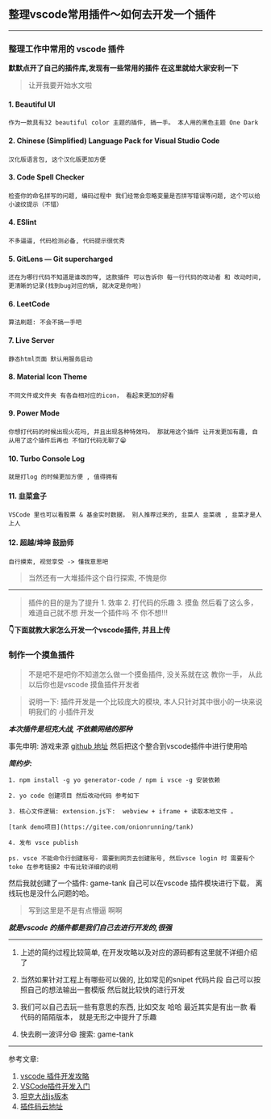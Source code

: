 ## 整理vscode常用插件～如何去开发一个插件

---

### 整理工作中常用的 vscode 插件

**默默点开了自己的插件库,发现有一些常用的插件 在这里就给大家安利一下**

> 让开我要开始水文啦

#### 1. Beautiful UI 

```
作为一款具有32 beautiful color 主题的插件, 搞一手。 本人用的黑色主题 One Dark
```

#### 2. Chinese (Simplified) Language Pack for Visual Studio Code

```
汉化版语言包, 这个汉化版更加方便
```

#### 3. Code Spell Checker

```
检查你的命名拼写的问题, 编码过程中 我们经常会忽略变量是否拼写错误等问题, 这个可以给小波纹提示（不错）
```

#### 4. ESlint 

```
不多逼逼, 代码检测必备, 代码提示很优秀
```

#### 5. GitLens — Git supercharged

```
还在为哪行代码不知道是谁改的咩, 这款插件 可以告诉你 每一行代码的改动者 和 改动时间, 更清晰的记录(找到bug对应的锅, 就决定是你啦)
```

#### 6. LeetCode

```
算法刷题: 不会不搞一手吧
```

#### 7. Live Server

```
静态html页面 默认用服务启动
```

#### 8. Material Icon Theme

```
不同文件或文件夹 有各自相对应的icon， 看起来更加的好看
```

#### 9. Power Mode

```
你想打代码的时候出现火花吗, 并且出现各种特效吗， 那就用这个插件 让开发更加有趣, 自从用了这个插件后再也 不怕打代码无聊了😁
```

#### 10. Turbo Console Log

```
就是打log 的时候更加方便 , 值得拥有
```

#### 11. 韭菜盒子

```
VSCode 里也可以看股票 & 基金实时数据， 别人推荐过来的, 韭菜人 韭菜魂 , 韭菜才是人上人
```

#### 12. 超越/坤坤 鼓励师

```
自行摸索, 视觉享受 -> 懂我意思吧
```

> 当然还有一大堆插件这个自行探索, 不愧是你

---

> 插件的目的是为了提升 1. 效率 2. 打代码的乐趣 3. 摸鱼 然后看了这么多， 难道自己就不想 开发一个插件吗 不 你不想!!!

**👇下面就教大家怎么开发一个vscode插件, 并且上传**

### 制作一个摸鱼插件

> 不是吧不是吧你不知道怎么做一个摸鱼插件, 没关系就在这 教你一手， 从此以后你也是vscode 摸鱼插件开发者

> 说明一下: 插件开发是一个比较庞大的模块, 本人只针对其中很小的一块来说明我们的 小插件开发


***本次插件是坦克大战, 不依赖网络的那种***

事先申明: 游戏来源 [github 地址](https://github.com/JulesWang/BattleCity.AI) 然后把这个整合到vscode插件中进行使用哈

***简约步:***

```
1. npm install -g yo generator-code / npm i vsce -g 安装依赖

2. yo code 创建项目 然后改动代码 参考如下

3. 核心文件逻辑: extension.js下:  webview + iframe + 读取本地文件 。 

[tank demo项目](https://gitee.com/onionrunning/tank)

4. 发布 vsce publish 

ps. vsce 不能命令行创建账号- 需要到网页去创建账号, 然后vsce login 时 需要有个toke 在参考链接2 中有比较详细的说明

```

然后我就创建了一个插件: game-tank 自己可以在vscode 插件模块进行下载， 离线玩也是没什么问题的哈。


> 写到这里是不是有点懵逼 啊啊

***就是vscode 的插件都是我们自己去进行开发的,很强***

---

1. 上述的简约过程比较简单, 在开发攻略以及对应的源码都有这里就不详细介绍了

2. 当然如果针对工程上有哪些可以做的, 比如常见的snipet 代码片段 自己可以按照自己的想法输出一套模版 然后就比较快的进行开发

3. 我们可以自己去玩一些有意思的东西, 比如交友 哈哈 最近其实是有出一款 看代码的陌陌版本， 就是无形之中提升了乐趣

4. 快去刷一波评分😄 搜索: game-tank

---



参考文章:

1. [vscode 插件开发攻略](https://github.com/sxei/vscode-plugin-demo)
2. [VSCode插件开发入门](https://zhuanlan.zhihu.com/p/99198980)
3. [坦克大战js版本](https://github.com/JulesWang/BattleCity.AI)
4. [插件码云地址](https://gitee.com/onionrunning/tank/tree/master)